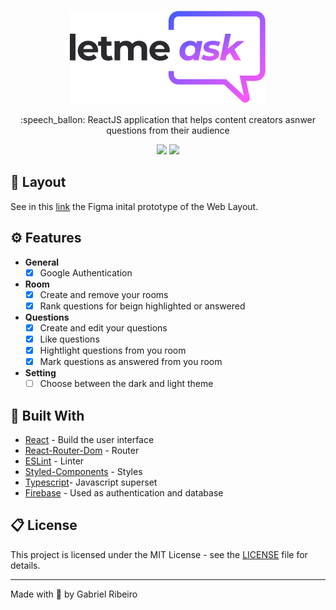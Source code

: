 <p align="center">
  <img src=".github/assets/logo.svg" />
</p>

<p align="center">
  :speech_ballon: ReactJS application that helps content creators asnwer questions from their audience
</p>

<p align="center">
  <img src="https://img.shields.io/badge/made%20by-gabrielribeirof-ca5afa?style=for-the-badge">

  <img src="https://img.shields.io/github/license/gabrielribeirof/letmeask?style=for-the-badge&color=ca5afa">
</p>

## :bookmark: Layout

See in this [link](https://www.figma.com/file/u0BQK8rCf2KgzcukdRRCWh/Letmeask/duplicate) the Figma inital prototype of the Web Layout.

## :gear: Features

- **General**
  - [x] Google Authentication

- **Room**
  - [x] Create and remove your rooms
  - [x] Rank questions for beign highlighted or answered

- **Questions**
  - [x] Create and edit your questions
  - [x] Like questions
  - [x] Hightlight questions from you room
  - [x] Mark questions as answered from you room

- **Setting**
  - [ ] Choose between the dark and light theme

## :test_tube: Built With

- [React](https://react.js.org) - Build the user interface
- [React-Router-Dom](https://npmjs.com/package/react-router-dom) - Router
- [ESLint](https://eslint.org) - Linter
- [Styled-Components](https://styled-components.com) - Styles
- [Typescript](https://typescriptlang.org)-  Javascript superset
- [Firebase](https://firebase.google.com) - Used as authentication and database

## :clipboard: License

This project is licensed under the MIT License - see the [LICENSE](LICENSE) file for details.

---

Made with :sparkling_heart: by Gabriel Ribeiro
